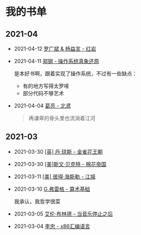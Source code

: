 # 我的书单

[annotation]: <id> (da664dad-4fa9-464f-8936-403d73e318fe)
[annotation]: <status> (public)
[annotation]: <create_time> (2019-05-22 18:18:08)
[annotation]: <category> (读书笔记)
[annotation]: <comments> (true)
[annotation]: <url> (http://blog.ccyg.studio/article/da664dad-4fa9-464f-8936-403d73e318fe)

## 2021-04

- 2021-04-12 [罗广斌 & 杨益言 - 红岩](https://book.douban.com/subject/1090109/)
- 2021-04-11 [郑钢 - 操作系统真象还原](https://book.douban.com/subject/26745156/)

    是本好书啊，跟着实现了操作系统，不过有一些缺点：
    - 有的地方写得太罗嗦
    - 部分代码不够艺术
- 2021-04-04 [葛亮 - 北鸢](https://book.douban.com/subject/26821461/)

    > 再谦卑的骨头里也流淌着江河

## 2021-03

- 2021-03-30 [[英] 丹·琼斯 - 金雀花王朝](https://book.douban.com/subject/26276743/)
- 2021-03-30 [[美]斯文·贝克特 - 棉花帝国](https://book.douban.com/subject/30411849/)
- 2021-03-11 [[美] 彼得·海斯勒 - 江城](https://book.douban.com/subject/7060185/)
- 2021-03-10 [G.弗雷格 - 算术基础](https://book.douban.com/subject/1245531/)

    我承认，我哲学很菜

- 2021-03-05 [艾伦·布林德 - 当音乐停止之后](https://book.douban.com/subject/25912159/)

- 2021-03-04 [李忠 - x86汇编语言](https://book.douban.com/subject/20492528/)
